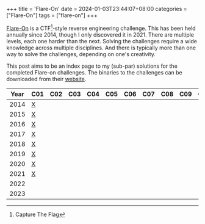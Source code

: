 +++
title = 'Flare-On'
date = 2024-01-03T23:44:07+08:00
categories = ["Flare-On"]
tags = ["flare-on"]
+++

[Flare-On][flareon] is a CTF[^1]-style reverse engineering challenge. This has
been held annually since 2014, though I only discovered it in 2021. There are
multiple levels, each one harder than the next. Solving the challenges require
a wide knowledge across multiple disciplines. And there is typically more than
one way to solve the challenges, depending on one's creativity.

This post aims to be an index page to my (sub-par) solutions for the completed
Flare-on challenges. The binaries to the challenges can be downloaded from their
[website][flareon].

| Year | C01         | C02 | C03 | C04 | C05 | C06 | C07 | C08 | C09 | C10 | C11 | C12 | C13 |
| ---- | ----------- | --- | --- | --- | --- | --- | --- | --- | --- | --- | --- | --- | --- |
| 2014 | [X][f01c01] |
| 2015 | [X][f02c01] |
| 2016 | [X][f03c01] |
| 2017 | [X][f04c01] |
| 2018 | [X][f05c01] |
| 2019 | [X][f06c01] |
| 2020 | [X][f07c01] |
| 2021 | [X][f08c01] |
| 2022 |             |
| 2023 |             |

[flareon]: https://www.flare-on.com
[f01c01]: /posts/flareon/2014/f01c01
[f02c01]: /posts/flareon/2015/f02c01
[f03c01]: /posts/flareon/2016/f03c01
[f04c01]: /posts/flareon/2017/f04c01
[f05c01]: /posts/flareon/2018/f05c01
[f06c01]: /posts/flareon/2019/f06c01
[f07c01]: /posts/flareon/2020/f07c01
[f08c01]: /posts/flareon/2021/f08c01

[^1]: Capture The Flag
